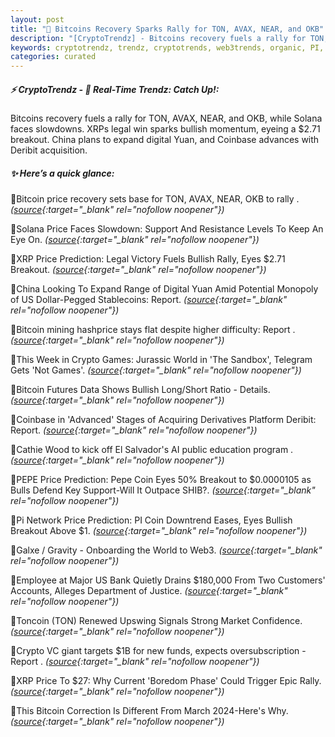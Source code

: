 ```yaml
---
layout: post
title: "🌌 Bitcoins Recovery Sparks Rally for TON, AVAX, NEAR, and OKB"
description: "[CryptoTrendz] - Bitcoins recovery fuels a rally for TON, AVAX, NEAR, and OKB, while Solana faces slowdowns. XRPs legal win sparks bullish momentum, eyeing a $2.71 breakout. China plans to expand digital Yuan, and Coinbase advances with Deribit acquisition."
keywords: cryptotrendz, trendz, cryptotrends, web3trends, organic, PI, Pepe, mining, AI, Analyst, Crypto, Market, Digital, Network, Bitcoin
categories: curated
---
```


##### ⚡ CryptoTrendz - 📌 *Real-Time Trendz: Catch Up!:*

Bitcoins recovery fuels a rally for TON, AVAX, NEAR, and OKB, while Solana faces slowdowns. XRPs legal win sparks bullish momentum, eyeing a $2.71 breakout. China plans to expand digital Yuan, and Coinbase advances with Deribit acquisition.

##### ✨ *Here’s a quick glance:*


🔹Bitcoin price recovery sets base for TON, AVAX, NEAR, OKB to rally . *([source](https://s.avyag.com/ffgp){:target="_blank" rel="nofollow noopener"})*

🔹Solana Price Faces Slowdown: Support And Resistance Levels To Keep An Eye On. *([source](https://s.avyag.com/mywo){:target="_blank" rel="nofollow noopener"})*

🔹XRP Price Prediction: Legal Victory Fuels Bullish Rally, Eyes $2.71 Breakout. *([source](https://s.avyag.com/i51e){:target="_blank" rel="nofollow noopener"})*

🔹China Looking To Expand Range of Digital Yuan Amid Potential Monopoly of US Dollar-Pegged Stablecoins: Report. *([source](https://s.avyag.com/ssx3){:target="_blank" rel="nofollow noopener"})*

🔹Bitcoin mining hashprice stays flat despite higher difficulty: Report . *([source](https://s.avyag.com/y2gd){:target="_blank" rel="nofollow noopener"})*

🔹This Week in Crypto Games: Jurassic World in 'The Sandbox', Telegram Gets 'Not Games'. *([source](https://s.avyag.com/xoml){:target="_blank" rel="nofollow noopener"})*

🔹Bitcoin Futures Data Shows Bullish Long/Short Ratio - Details. *([source](https://s.avyag.com/ta12){:target="_blank" rel="nofollow noopener"})*

🔹Coinbase in 'Advanced' Stages of Acquiring Derivatives Platform Deribit: Report. *([source](https://s.avyag.com/ap6q){:target="_blank" rel="nofollow noopener"})*

🔹Cathie Wood to kick off El Salvador's AI public education program . *([source](https://s.avyag.com/i42r){:target="_blank" rel="nofollow noopener"})*

🔹PEPE Price Prediction: Pepe Coin Eyes 50% Breakout to $0.0000105 as Bulls Defend Key Support-Will It Outpace SHIB?. *([source](https://s.avyag.com/7oix){:target="_blank" rel="nofollow noopener"})*

🔹Pi Network Price Prediction: PI Coin Downtrend Eases, Eyes Bullish Breakout Above $1. *([source](https://s.avyag.com/msik){:target="_blank" rel="nofollow noopener"})*

🔹Galxe / Gravity - Onboarding the World to Web3. *([source](https://s.avyag.com/ipxp){:target="_blank" rel="nofollow noopener"})*

🔹Employee at Major US Bank Quietly Drains $180,000 From Two Customers' Accounts, Alleges Department of Justice. *([source](https://s.avyag.com/y6yl){:target="_blank" rel="nofollow noopener"})*

🔹Toncoin (TON) Renewed Upswing Signals Strong Market Confidence. *([source](https://s.avyag.com/kko9){:target="_blank" rel="nofollow noopener"})*

🔹Crypto VC giant targets $1B for new funds, expects oversubscription - Report . *([source](https://s.avyag.com/twud){:target="_blank" rel="nofollow noopener"})*

🔹XRP Price To $27: Why Current 'Boredom Phase' Could Trigger Epic Rally. *([source](https://s.avyag.com/wjia){:target="_blank" rel="nofollow noopener"})*

🔹This Bitcoin Correction Is Different From March 2024-Here's Why. *([source](https://s.avyag.com/jah6){:target="_blank" rel="nofollow noopener"})*

